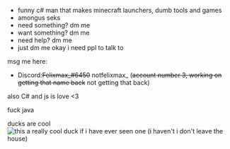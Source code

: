 - funny c# man that makes minecraft launchers, dumb tools and games
- amongus seks
- need something? dm me
- want something? dm me
- need help? dm me
- just dm me okay i need ppl to talk to


msg me here:

- Discord:~~Felixmax_#6450~~ notfelixmax_ (~~account number 3, working on getting that name back~~ not getting that back)

also C# and js is love <3

fuck java 


ducks are cool 
<img alt="this a really cool duck if i have ever seen one (i haven't i don't leave the house)" src="https://www.kuriose-feiertage.de/wp-content/uploads/2014/02/LameDuckFacebook.jpg">

                    
